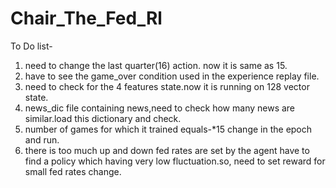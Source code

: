 # Chair_The_Fed_Rl
To Do list-

1. need to change the last quarter(16) action. now it is same as 15.
2. have to see the game_over condition used in the experience replay file.
3. need to check for the 4 features state.now it is running on 128 vector state.
4. news_dic file containing news,need to check how many news are similar.load this dictionary and check.
5. number of games for which it trained equals-*15 change in the epoch and run.
6. there is too much up and down fed rates are set by the agent have to find a policy which having very low fluctuation.so, need to set reward for small fed rates change.
